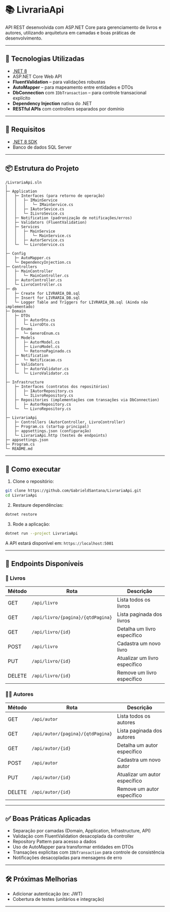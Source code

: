 
# 📚 LivrariaApi

API REST desenvolvida com ASP.NET Core para gerenciamento de livros e autores, utilizando arquitetura em camadas e boas práticas de desenvolvimento.

---

## 🚀 Tecnologias Utilizadas

- [.NET 8](https://dotnet.microsoft.com/download)
- ASP.NET Core Web API
- **FluentValidation** – para validações robustas
- **AutoMapper** – para mapeamento entre entidades e DTOs
- **DbConnection** com `IDbTransaction` – para controle transacional explícito
- **Dependency Injection** nativa do .NET
- **RESTful APIs** com controllers separados por domínio

---

## 🔧 Requisitos

- [.NET 8 SDK](https://dotnet.microsoft.com/download)
- Banco de dados SQL Server

---

## 📦 Estrutura do Projeto

```
/LivrariaApi.sln
│
├─ Application
│   ├─ Interfaces (para retorno de operação)
│   │   ├─ IMainService
│   │   │   └─ IMainService.cs
│   │   ├─ IAutorSevice.cs
│   │   └─ ILivroSevice.cs
│   ├─ Notification (padronização de notificações/erros)
│   ├─ Validators (FluentValidation)
│   ├─ Services
│   │   ├─ MainService
│   │   │   └─ MainService.cs
│   │   ├─ AutorService.cs
│   └─  └─ LivroService.cs
│
├─ Config
│   ├─ AutoMapper.cs
│   └─ DependencyInjection.cs
├─ Controllers
│   ├─ MainController
│   │   └─ MainController.cs
│   ├─ AutorController.cs
│   └─ LivroController.cs
├─ db
│   ├─ Create for LIVRARIA_DB.sql
│   ├─ Insert for LIVRARIA_DB.sql
│   └─ Logger Table and Triggers for LIVRARIA_DB.sql (Ainda não implementado)
├─ Domain
│   ├─ DTOs
│   │   ├─ AutorDto.cs
│   │   └─ LivroDto.cs
│   ├─ Enums
│   │   └─ GeneroEnum.cs
│   ├─ Models
│   │   ├─ AutorModel.cs
│   │   ├─ LivroModel.cs
│   │   └─ RetornoPaginado.cs
│   ├─ Notification
│   │   └─ Notificacao.cs
│   ├─ Validators
│   │   ├─ AutorValidator.cs
│   └─  └─ LivroValidator.cs
│
├─ Infrastructure
│   ├─ Interfaces (contratos dos repositórios)
│   │   ├─ IAutorRepository.cs
│   │   └─ ILivroRepository.cs
│   ├─ Repositories (implementações com transações via DbConnection)
│   │   ├─ AutorRepository.cs
│   └─  └─ LivroRepository.cs
│
├─ LivrariaApi
│   ├─ Controllers (AutorController, LivroController)
│   ├─ Program.cs (startup principal)
│   ├─ appsettings.json (configuração)
│   └─ LivrariaApi.http (testes de endpoints)
├─ appsettings.json
├─ Program.cs
└─ README.md
```

---

## 🧪 Como executar

1. Clone o repositório:

```bash
git clone https://github.com/GabrieldSantana/LivrariaApi.git
cd LivrariaApi
```

2. Restaure dependências:

```bash
dotnet restore
```

3. Rode a aplicação:

```bash
dotnet run --project LivrariaApi
```

A API estará disponível em: `https://localhost:5001`

---

## 📄 Endpoints Disponíveis

### 📘 Livros

| Método | Rota               | Descrição                  |
|--------|--------------------|----------------------------|
| GET    | `/api/livro`       | Lista todos os livros      |
| GET    | `/api/livro/{pagina}/{qtdPagina}`       | Lista paginada dos livros  |
| GET    | `/api/livro/{id}`  | Detalha um livro específico |
| POST   | `/api/livro`       | Cadastra um novo livro     |
| PUT   | `/api/livro/{id}`       | Atualizar um livro específico     |
| DELETE | `/api/livro/{id}`  | Remove um livro específico |

### 👨‍💼 Autores

| Método | Rota               | Descrição                  |
|--------|--------------------|----------------------------|
| GET    | `/api/autor`       | Lista todos os autores     |
| GET    | `/api/autor/{pagina}/{qtdPagina}`       | Lista paginada dos autores  |
| GET    | `/api/autor/{id}`  | Detalha um autor específico |
| POST   | `/api/autor`       | Cadastra um novo autor     |
| PUT   | `/api/autor/{id}`       | Atualizar um autor específico     |
| DELETE | `/api/autor/{id}`  | Remove um autor específico |

---

## ✅ Boas Práticas Aplicadas

- Separação por camadas (Domain, Application, Infrastructure, API)
- Validação com FluentValidation desacoplada da controller
- Repository Pattern para acesso a dados
- Uso de AutoMapper para transformar entidades em DTOs
- Transações explícitas com `IDbTransaction` para controle de consistência
- Notificações desacopladas para mensagens de erro

---

## 🛠 Próximas Melhorias

- Adicionar autenticação (ex: JWT)
- Cobertura de testes (unitários e integração)

---
